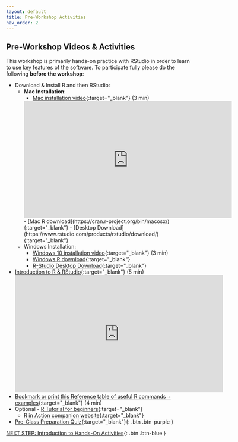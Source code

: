 ```yaml
---
layout: default
title: Pre-Workshop Activities
nav_order: 2
---
```

## Pre-Workshop Videos & Activities
This workshop is primarily hands-on practice with RStudio in order to learn to use key features of the software. To participate fully please do the following **before the workshop**:

- Download & Install R and then RStudio:
    - **Mac Installation**:
        - [Mac installation video](https://youtu.be/dRkAvBz9Ibc){:target="_blank"} (3 min)
        <iframe width="560" height="315" src="https://www.youtube.com/embed/dRkAvBz9Ibc" title="YouTube video player" frameborder="0" allow="accelerometer; autoplay; clipboard-write; encrypted-media; gyroscope; picture-in-picture" allowfullscreen></iframe>
        - [Mac R download](https://cran.r-project.org/bin/macosx/){:target="_blank"}
        - [Desktop Download](https://www.rstudio.com/products/rstudio/download/){:target="_blank"} 
     - Windows Installation:
        - [Windows 10 installation video](https://youtu.be/HqrqRMnK4XA){:target="_blank"} (3 min)  
        - [Windows R download](https://cran.r-project.org/bin/windows/base/){:target="_blank"}
        - [R-Studio Desktop Download](https://www.rstudio.com/products/rstudio/download/){:target="_blank"}
- [Introduction to R & RStudio](youtu.be/riONFzJdXcs){:target="_blank"} (5 min)
        <iframe width="560" height="315" src="https://www.youtube.com/embed/riONFzJdXcs" title="YouTube video player" frameborder="0" allow="accelerometer; autoplay; clipboard-write; encrypted-media; gyroscope; picture-in-picture" allowfullscreen></iframe>
- [Bookmark or print this Reference table of useful R commands + examples](https://sites.calvin.edu/scofield/courses/m143/materials/RcmdsFromClass.pdf){:target="_blank"} (4 min)
- Optional - [R Tutorial for beginners](http://www.tutorialspoint.com/r/r_tutorial.pdf){:target="_blank"}
   - [R in Action companion website](https://www.statmethods.net/index.html){:target="_blank"}
- [Pre-Class Preparation Quiz](https://docs.google.com/forms/d/e/1FAIpQLSeddtVmOnyoHssY95PmhYyiN4GpzLa4wjtXVIhUecs8X_816w/viewform){:target="_blank"}{: .btn .btn-purple }

[NEXT STEP: Introduction to Hands-On Activities](activities-intro.html){: .btn .btn-blue }
